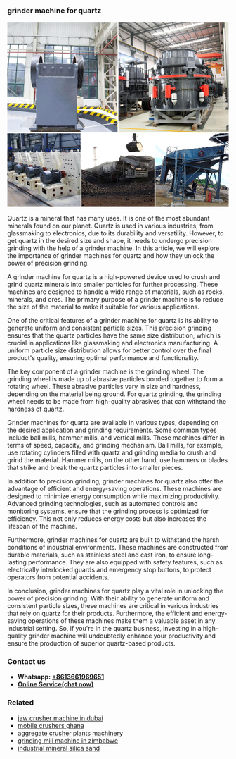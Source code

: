 <h3>grinder machine for quartz</h3><img src='1702260345.jpg' alt=''><p>Quartz is a mineral that has many uses. It is one of the most abundant minerals found on our planet. Quartz is used in various industries, from glassmaking to electronics, due to its durability and versatility. However, to get quartz in the desired size and shape, it needs to undergo precision grinding with the help of a grinder machine. In this article, we will explore the importance of grinder machines for quartz and how they unlock the power of precision grinding.</p><p>A grinder machine for quartz is a high-powered device used to crush and grind quartz minerals into smaller particles for further processing. These machines are designed to handle a wide range of materials, such as rocks, minerals, and ores. The primary purpose of a grinder machine is to reduce the size of the material to make it suitable for various applications.</p><p>One of the critical features of a grinder machine for quartz is its ability to generate uniform and consistent particle sizes. This precision grinding ensures that the quartz particles have the same size distribution, which is crucial in applications like glassmaking and electronics manufacturing. A uniform particle size distribution allows for better control over the final product's quality, ensuring optimal performance and functionality.</p><p>The key component of a grinder machine is the grinding wheel. The grinding wheel is made up of abrasive particles bonded together to form a rotating wheel. These abrasive particles vary in size and hardness, depending on the material being ground. For quartz grinding, the grinding wheel needs to be made from high-quality abrasives that can withstand the hardness of quartz.</p><p>Grinder machines for quartz are available in various types, depending on the desired application and grinding requirements. Some common types include ball mills, hammer mills, and vertical mills. These machines differ in terms of speed, capacity, and grinding mechanism. Ball mills, for example, use rotating cylinders filled with quartz and grinding media to crush and grind the material. Hammer mills, on the other hand, use hammers or blades that strike and break the quartz particles into smaller pieces.</p><p>In addition to precision grinding, grinder machines for quartz also offer the advantage of efficient and energy-saving operations. These machines are designed to minimize energy consumption while maximizing productivity. Advanced grinding technologies, such as automated controls and monitoring systems, ensure that the grinding process is optimized for efficiency. This not only reduces energy costs but also increases the lifespan of the machine.</p><p>Furthermore, grinder machines for quartz are built to withstand the harsh conditions of industrial environments. These machines are constructed from durable materials, such as stainless steel and cast iron, to ensure long-lasting performance. They are also equipped with safety features, such as electrically interlocked guards and emergency stop buttons, to protect operators from potential accidents.</p><p>In conclusion, grinder machines for quartz play a vital role in unlocking the power of precision grinding. With their ability to generate uniform and consistent particle sizes, these machines are critical in various industries that rely on quartz for their products. Furthermore, the efficient and energy-saving operations of these machines make them a valuable asset in any industrial setting. So, if you're in the quartz business, investing in a high-quality grinder machine will undoubtedly enhance your productivity and ensure the production of superior quartz-based products.</p><h3>Contact us</h3><ul><li><strong>Whatsapp:&nbsp;<a href="https://wa.me/8613661969651">+8613661969651</a></strong></li><li><a href="https://swt.shibang-china.com/?git&amp;zhl&amp;grinder machine for quartz"><strong>Online Service(chat now)</strong></a></li></ul><h3>Related</h3><ul><li><a href='jaw crusher machine in dubai.md'>jaw crusher machine in dubai</a></li><li><a href='mobile crushers ghana.md'>mobile crushers ghana</a></li><li><a href='aggregate crusher plants machinery.md'>aggregate crusher plants machinery</a></li><li><a href='grinding mill machine in zimbabwe.md'>grinding mill machine in zimbabwe</a></li><li><a href='industrial mineral silica sand.md'>industrial mineral silica sand</a></li></ul>
